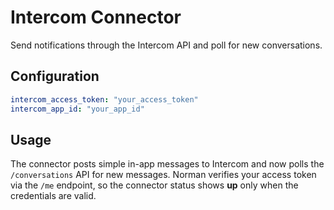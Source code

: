 # Intercom Connector

Send notifications through the Intercom API and poll for new conversations.

## Configuration

```yaml
intercom_access_token: "your_access_token"
intercom_app_id: "your_app_id"
```

## Usage

The connector posts simple in-app messages to Intercom and now polls the
`/conversations` API for new messages. Norman verifies your access token
via the `/me` endpoint, so the connector status shows **up** only when the
credentials are valid.
